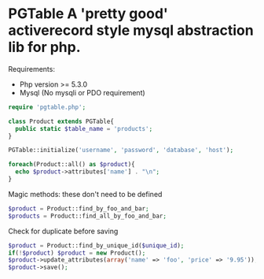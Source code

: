 PGTable
A 'pretty good' activerecord style mysql abstraction lib for php.
=========
Requirements:
- Php version >= 5.3.0
- Mysql (No mysqli or PDO requirement)

```php
require 'pgtable.php';

class Product extends PGTable{
  public static $table_name = 'products';
}

PGTable::initialize('username', 'password', 'database', 'host');

foreach(Product::all() as $product){
  echo $product->attributes['name'] . "\n";
}
```

Magic methods: these don't need to be defined
```php
$product = Product::find_by_foo_and_bar;
$products = Product::find_all_by_foo_and_bar;
```

Check for duplicate before saving
```php
$product = Product::find_by_unique_id($unique_id);
if(!$product) $product = new Product();
$product->update_attributes(array('name' => 'foo', 'price' => '9.95'));
$product->save();
```

